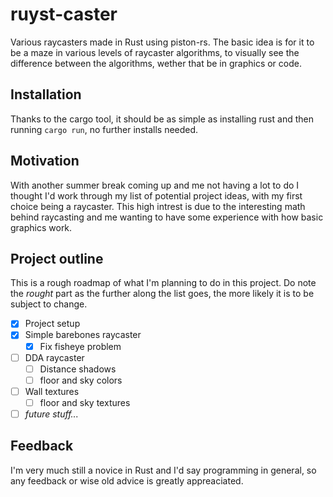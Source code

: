 # ruyst-caster
Various raycasters made in Rust using piston-rs. The basic idea is for it to be
a maze in various levels of raycaster algorithms, to visually see the difference
between the algorithms, wether that be in graphics or code.

## Installation
Thanks to the cargo tool, it should be as simple as installing rust and then
running `cargo run`, no further installs needed.

## Motivation
With another summer break coming up and me not having a lot to do I thought I'd
work through my list of potential project ideas, with my first choice being a
raycaster. This high intrest is due to the interesting math behind raycasting
and me wanting to have some experience with how basic graphics work.

## Project outline
This is a rough roadmap of what I'm planning to do in this project. Do note the
*rought* part as the further along the list goes, the more likely it is to be
subject to change.

- [x] Project setup
- [x] Simple barebones raycaster
    - [x] Fix fisheye problem
- [ ] DDA raycaster
    - [ ] Distance shadows
    - [ ] floor and sky colors
- [ ] Wall textures
    - [ ] floor and sky textures
- [ ] *future stuff...*

## Feedback
I'm very much still a novice in Rust and I'd say programming in general, so any
feedback or wise old advice is greatly appreaciated.

